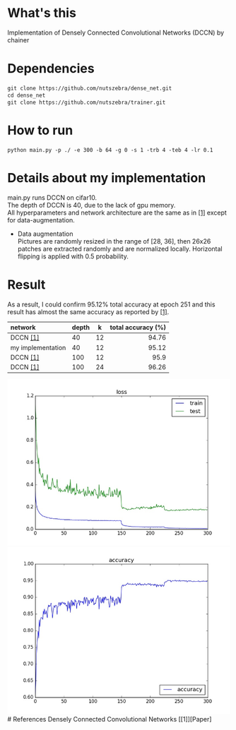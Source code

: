 # What's this
Implementation of Densely Connected Convolutional Networks (DCCN) by chainer  

# Dependencies

    git clone https://github.com/nutszebra/dense_net.git
    cd dense_net
    git clone https://github.com/nutszebra/trainer.git

# How to run
    python main.py -p ./ -e 300 -b 64 -g 0 -s 1 -trb 4 -teb 4 -lr 0.1

# Details about my implementation
main.py runs DCCN on cifar10.  
The depth of DCCN is 40, due to the lack of gpu memory.  
All hyperparameters and network architecture are the same as in [[1]][Paper] except for data-augmentation.  
* Data augmentation  
Pictures are randomly resized in the range of [28, 36], then 26x26 patches are extracted randomly and are normalized locally.
Horizontal flipping is applied with 0.5 probability.  

# Result
As a result, I could confirm 95.12% total accuracy at epoch 251 and this result has almost the same accuracy as reported by [[1]][Paper].  

| network           | depth | k  | total accuracy (%) |
|:------------------|-------|----|-------------------:|
| DCCN [[1]][Paper] | 40    | 12 | 94.76              |
| my implementation | 40    | 12 | 95.12              |
| DCCN [[1]][Paper] | 100   | 12 | 95.9               |
| DCCN [[1]][Paper] | 100   | 24 | 96.26              |

<img src="https://github.com/nutszebra/dense_net/blob/master/loss.jpg" alt="loss" title="loss">
<img src="https://github.com/nutszebra/dense_net/blob/master/accuracy.jpg" alt="total accuracy" title="total accuracy">
# References
Densely Connected Convolutional Networks [[1]][Paper]

[paper]: https://arxiv.org/abs/1608.06993 "Paper"
